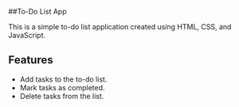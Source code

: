 ##To-Do List App

This is a simple to-do list application created using HTML, CSS, and JavaScript.

## Features

- Add tasks to the to-do list.
- Mark tasks as completed.
- Delete tasks from the list.

